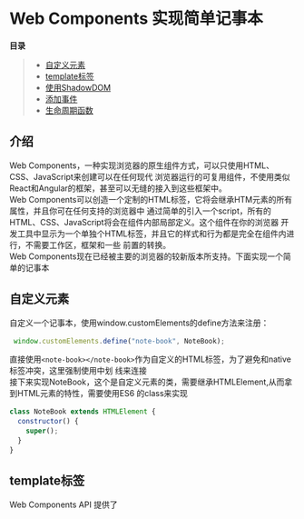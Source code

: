 # Web Components 实现简单记事本
**目录**
> * [自定义元素](#自定义元素)
> * [template标签](#template标签)
> * [使用ShadowDOM](#使用ShadowDOM)
> * [添加事件](#添加事件)
> * [生命周期函数](#生命周期函数)

## 介绍
Web Components，一种实现浏览器的原生组件方式，可以只使用HTML、CSS、JavaScript来创建可以在任何现代
浏览器运行的可复用组件，不使用类似React和Angular的框架，甚至可以无缝的接入到这些框架中。<br>
Web Components可以创造一个定制的HTML标签，它将会继承HTM元素的所有属性，并且你可在任何支持的浏览器中
通过简单的引入一个script，所有的HTML、CSS、JavaScript将会在组件内部局部定义。这个组件在你的浏览器
开发工具中显示为一个单独个HTML标签，并且它的样式和行为都是完全在组件内进行，不需要工作区，框架和一些
前置的转换。<br>
Web Components现在已经被主要的浏览器的较新版本所支持。下面实现一个简单的记事本<br>

## 自定义元素
自定义一个记事本，使用window.customElements的define方法来注册：
```js
 window.customElements.define("note-book", NoteBook);
```
直接使用`<note-book></note-book>`作为自定义的HTML标签，为了避免和native标签冲突，这里强制使用中划
线来连接<br>
接下来实现NoteBook，这个是自定义元素的类，需要继承HTMLElement,从而拿到HTML元素的特性，需要使用ES6
的class来实现
```js
class NoteBook extends HTMLElement {
  constructor() {
    super();
  }
}
```

## template标签
Web Components API 提供了<template>标签，可以在它里面使用 HTML 定义 DOM
```html
<template id="noteBookTemplate">
      <style>
        body {
          background: url(assets/bright.png);
        }
        .button-wrapper {
          float: right;
          margin-top: 10px;
        }
        .note {
          border: 1px solid #ccc;
          padding: 10px;
        }
        .wrapper {
          width:800px;
          margin: 0 auto;
        }
      </style>
      <div class="wrapper">
      <div class="note">
        <p class="date" />
        <div class="content"></div>
      </div>
      <div class="button-wrapper">
        <button class="clear">清空</button>
        <button class="save">保存</button>
      </div>
      </div>
    </template>
```
使用<note-book>,传入参数date和content
```html
<note-book date="2020.9.22" content="成功的路上从来不拥挤，今天你进步了吗？"></note-book>
```
然后修改NoteBook类，获取<template>节点以后，克隆它的所有子元素,并把<note-book>上的参数值传进去
```js
 class NoteBook extends HTMLElement {
        //当时一个元素被创建时（好比document.createElement）将会调用构造函数
        constructor() {
          super();

          var template = document.getElementById("noteBookTemplate");
          var dom = template.content.cloneNode(true);

          dom.querySelector(".date").innerText = this.getAttribute("date");

          dom.querySelector(".content").innerText = this.getAttribute(
            "content"
          );
          
          //this表示自定义元素实例
          this.appendChild(dom);
        }
      }
```
现在效果如下图：<br>
![](image/note-book.png)<br>
浏览器查看dom结构如下,可以看到直接使用了自定义标签<note-book>：<br>
![](image/note-book-dom.png)

## 使用ShadowDOM
有时候不希望用户能够看到<note-book>的内部代码，Web Component 允许内部代码隐藏起来，这叫做
 Shadow DOM，即这部分 DOM 默认与外部 DOM 隔离，内部任何代码都无法影响外部。<br>
自定义元素的this.attachShadow()方法开启 Shadow DOM,修改NoteBook类：
```js
class NoteBook extends HTMLElement {
  //当时一个元素被创建时（好比document.createElement）将会调用构造函数
  constructor() {
    super();

    //自定义元素的this.attachShadow()方法开启 Shadow DOM,隐藏Web Component内部代码
    var shadow = this.attachShadow({ mode: "closed" });

    var template = document.getElementById("noteBookTemplate");
    var dom = template.content.cloneNode(true);

    dom.querySelector(".date").innerText = this.getAttribute("date");

    dom.querySelector(".content").innerText = this.getAttribute(
      "content"
    );

    shadow.appendChild(dom);
    
    console.log('note-book元素被初始化')
  }
}
```
查看dom结构，可以看到此时<note-book>内部代码已经被隐藏了<br>
![](image/not-book-dom2.png)

## 添加事件
在NoteBook类加入如下代码，增加保存记事本方法:
```js
dom.querySelector('.save').addEventListener('click',()=>{
  alert('保存成功')
})
```

## 生命周期函数
这里说几个常用的生命周期函数：
> * constructor: 自定义元素初始化时执行
> * connectedCallback：自定义元素被插入DOM树的时候将会触发，所有的属性和子元素都已经可用
> * attributeChangedCallback:自定义元素属性改变时触发该函数
> * disconnectCallback：自定义元素从DOM中移除的时候触发<br>
在NoteBook类加入如下代码如下,测试生命周期函数
```js
//当这个元素被插入DOM树的时候将会触发这个方法，所有的属性和子元素都已经可用
connectedCallback() {
  console.log("note-book元素被插入");
}

//当元素从DOM中移除的时候将会调用它
disconnectCallback() {
  console.log("note-book元素被移除");
}

static get observedAttributes() {
  return ["date", "content"];
}

//当属性改变时就会调用这个函数，前提是被改变的属性在observedAttributes数组中。
//这个方法调用时参数分别为被改变的属性，旧值和新值。
attributeChangedCallback(attr, oldVal, newVal) {
  console.log(attr,'属性被改变','原来的值',oldVal,'现在的值',newVal)
}
```
控制台打印如下：<br>
![](image/console.png)<br>
可以看出生命周期函数执行的顺序是`constructor -> attributeChangedCallback -> connectedCallback`
> 思考一下：attributeChangedCallback为什么会在connectedCallback之前被调用呢？<br>
> 这是因为当组件被插入DOM时，自定义上的属性需要可以被访问了，因此attributeChangedCallback要在connectedCallback之前执行<br>

现在在自定义元素外部增加一个改变背景的按钮，通过attributeChangedCallback方法检测自定义元素的属性变化，
从而改变自定义元素内的背景<br>
* 增加一个改变背景的Button
```html
 <button class="change">改变背景</button>
```
* 为button添加click方法，改变自定义元素的属性：
```js
//通过外部按钮改变自定义元素里的背景颜色，会自动调用自定义元素的attributeChangedCallback方法
var changeBtn = document.querySelector('.change')
changeBtn.onclick = function(){
  var noteBook = document.getElementsByTagName('note-book')[0]
  noteBook.setAttribute('background', 'red')
}
```
* 改变自定义组件的attributeChangedCallback方法，监听background属性改变，改变记事本的背景色
```js
attributeChangedCallback(attr, oldVal, newVal) {
  console.log(attr,'属性被改变','原来的值',oldVal,'现在的值',newVal)
  switch (attr) {
    case "background":
      this.shadowRoot.querySelector(".wrapper").style.background = newVal
      break;
  }
  }
```
现在界面如下：<br>
![](image/page.png)
点击改变背景按钮，可以看到记事本背景变成了红色,控制台打印出了attributeChangedCallback里被改变的属性<br>
![](image/page2.png)
